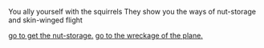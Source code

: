 You ally yourself with the squirrels
They show you the ways of nut-storage and skin-winged flight

[go to get the nut-storage.](./go-to-get-nut/go-to-get-nut.md)
[go to the wreckage of the plane.](./go-to-find-plane/go-to-find-plane.md)
